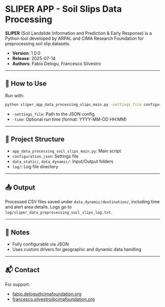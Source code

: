 
# SLIPER APP - Soil Slips Data Processing

**SLIPER** (Soil Landslide Information and Prediction & Early Response) is a Python tool developed by ARPAL and CIMA Research Foundation for preprocessing soil slip datasets.

- **Version**: 1.0.0  
- **Release**: 2025-07-14  
- **Authors**: Fabio Delogu, Francesco Silvestro

---

## 🔧 How to Use

Run with:

```bash
python sliper_app_data_processing_slips_main.py -settings_file configuration.json -time "YYYY-MM-DD HH:MM"
```

- `-settings_file`: Path to the JSON config
- `-time`: Optional run time (format: YYYY-MM-DD HH:MM)

---

## 📂 Project Structure

- `app_data_processing_soil_slips_main.py`: Main script  
- `configuration.json`: Settings file  
- `data_static/`, `data_dynamic/`: Input/Output folders  
- `log/`: Log file directory  

---

## 📤 Output

Processed CSV files saved under `data_dynamic/destination/`, including time and alert area details. Logs go to `log/sliper_data_preprocessing_soil_slips_log.txt`.

---

## 📝 Notes

- Fully configurable via JSON
- Uses custom drivers for geographic and dynamic data handling

---

## 📬 Contact

For support:  
- fabio.delogu@cimafoundation.org  
- francesco.silvestro@cimafoundation.org
